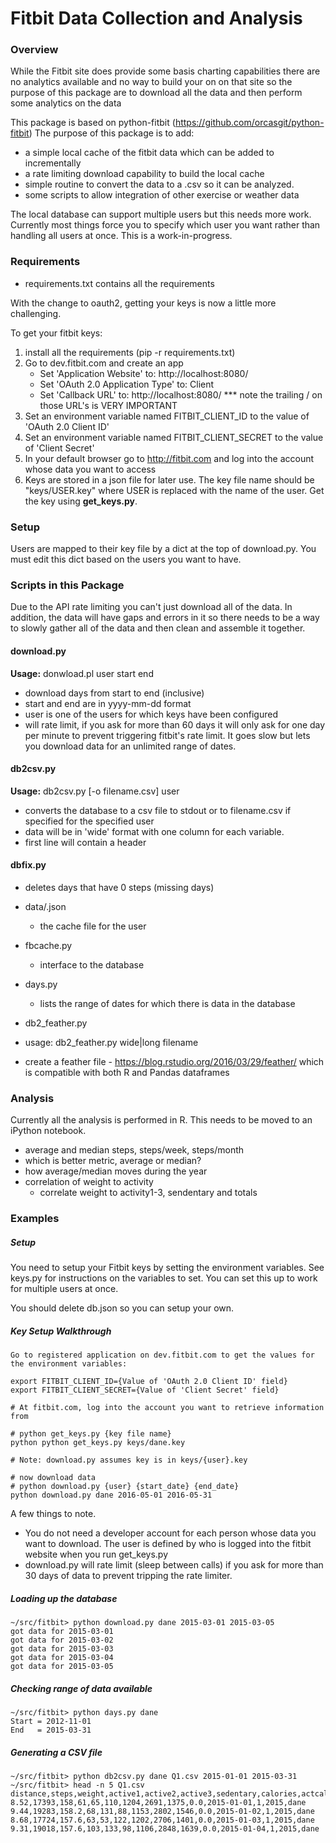 Fitbit Data Collection and Analysis
===================================

### Overview

While the Fitbit site does provide some basis charting capabilities there
are no analytics available and no way to build your on on that site so
the purpose of this package are to download all the data and then perform
some analytics on the data

This package is based on python-fitbit (https://github.com/orcasgit/python-fitbit)
The purpose of this package is to add:
* a simple local cache of the fitbit data which can be added to incrementally
* a rate limiting download capability to build the local cache
* simple routine to convert the data to a .csv so it can be analyzed.
* some scripts to allow integration of other exercise or weather data

The local database can support multiple users but this needs more work. 
Currently most things force you to specify which user you want rather than
handling all users at once.  This is a work-in-progress.

### Requirements
* requirements.txt contains all the requirements

With the change to oauth2, getting your keys is now a little more challenging.

To get your fitbit keys:

  1. install all the requirements (pip -r requirements.txt)
  2. Go to dev.fitbit.com and create an app
     * Set 'Application Website' to: http://localhost:8080/
     * Set 'OAuth 2.0 Application Type' to: Client
     * Set 'Callback URL' to: http://localhost:8080/
     *** note the trailing / on those URL's is VERY IMPORTANT
  4. Set an environment variable named FITBIT\_CLIENT\_ID to the value of 'OAuth 2.0 Client ID'
  5. Set an environment variable named FITBIT\_CLIENT\_SECRET to the value of 'Client Secret'
  6. In your default browser go to http://fitbit.com and log into the account whose data you want to access
  7. Keys are stored in a json file for later use. The key file name should be "keys/USER.key" where USER is replaced with the name of the user. Get the key using  **get\_keys.py**.


### Setup

Users are mapped to their key file by a dict at the top of download.py.  You must edit this dict
based on the users you want to have.

### Scripts in this Package

Due to the API rate limiting you can't just download all of the data. In 
addition, the data will have gaps and errors in it so there needs to be a
way to slowly gather all of the data and then clean and assemble it together.

#### download.py

**Usage:** donwload.pl user start end

  * download days from start to end (inclusive)
  * start and end are in yyyy-mm-dd format
  * user is one of the users for which keys have been configured
  * will rate limit, if you ask for more than 60 days it will only ask for
    one day per minute to prevent triggering fitbit's rate limit.  It goes 
    slow but lets you download data for an unlimited range of dates.

#### db2csv.py

**Usage:**  db2csv.py [-o filename.csv] user

* converts the database to a csv file to stdout or to filename.csv if specified for the specified user
* data will be in 'wide' format with one column for each variable.
* first line will contain a header


#### dbfix.py

* deletes days that have 0 steps (missing days)

* data/<user>.json
  * the cache file for the user

* fbcache.py
  * interface to the database

* days.py <user>
  * lists the range of dates for which there is data in the database

* db2_feather.py
* usage: db2_feather.py wide|long filename
* create a feather file - https://blog.rstudio.org/2016/03/29/feather/
  which is compatible with both R and Pandas dataframes

### Analysis

Currently all the analysis is performed in R. This needs to be moved to an
iPython notebook.

* average and median steps, steps/week, steps/month
* which is better metric, average or median?
* how average/median moves during the year
* correlation of weight to activity
  * correlate weight to activity1-3, sendentary and totals

### Examples

##### Setup
You need to setup your Fitbit keys by setting the environment variables.  See keys.py for instructions on the variables to set. You can set this up to work for multiple users at once.

You should delete db.json so you can setup your own.

##### Key Setup Walkthrough

```
Go to registered application on dev.fitbit.com to get the values for the environment variables:

export FITBIT_CLIENT_ID={Value of 'OAuth 2.0 Client ID' field}
export FITBIT_CLIENT_SECRET={Value of 'Client Secret' field}

# At fitbit.com, log into the account you want to retrieve information from

# python get_keys.py {key file name}
python python get_keys.py keys/dane.key

# Note: download.py assumes key is in keys/{user}.key

# now download data
# python download.py {user} {start_date} {end_date}
python download.py dane 2016-05-01 2016-05-31
```

A few things to note.

* You do not need a developer account for each person whose data you want
to download.  The user is defined by who is logged into the fitbit website when you run get_keys.py
* download.py will rate limit (sleep between calls) if you ask for more than 30 days of data to prevent tripping the rate limiter.

##### Loading up the database

```
~/src/fitbit> python download.py dane 2015-03-01 2015-03-05
got data for 2015-03-01
got data for 2015-03-02
got data for 2015-03-03
got data for 2015-03-04
got data for 2015-03-05
```

##### Checking range of data available

```
~/src/fitbit> python days.py dane
Start = 2012-11-01
End   = 2015-03-31
```

##### Generating a CSV file

```
~/src/fitbit> python db2csv.py dane Q1.csv 2015-01-01 2015-03-31
~/src/fitbit> head -n 5 Q1.csv
distance,steps,weight,active1,active2,active3,sedentary,calories,actcal,biking,date,month,year,user
8.52,17393,158,61,65,110,1204,2691,1375,0.0,2015-01-01,1,2015,dane
9.44,19283,158.2,68,131,88,1153,2802,1546,0.0,2015-01-02,1,2015,dane
8.68,17724,157.6,63,53,122,1202,2706,1401,0.0,2015-01-03,1,2015,dane
9.31,19018,157.6,103,133,98,1106,2848,1639,0.0,2015-01-04,1,2015,dane
```
